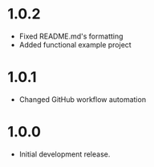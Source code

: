 # 1.0.2

* Fixed README.md's formatting
* Added functional example project

# 1.0.1

* Changed GitHub workflow automation

# 1.0.0

* Initial development release.